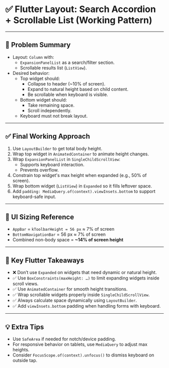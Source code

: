 # ✅ Flutter Layout: Search Accordion + Scrollable List (Working Pattern)

---

## 🧩 Problem Summary

- Layout: `Column` with:
  - `ExpansionPanelList` as a search/filter section.
  - Scrollable results list (`ListView`).
- Desired behavior:
  - Top widget should:
    - Collapse to header (~10% of screen).
    - Expand to natural height based on child content.
    - Be scrollable when keyboard is visible.
  - Bottom widget should:
    - Take remaining space.
    - Scroll independently.
  - Keyboard must not break layout.

---

## ✅ Final Working Approach

1. Use `LayoutBuilder` to get total body height.
2. Wrap top widget in `AnimatedContainer` to animate height changes.
3. Wrap `ExpansionPanelList` in `SingleChildScrollView`:
   - Supports keyboard interaction.
   - Prevents overflow.
4. Constrain top widget's max height when expanded (e.g., 50% of screen).
5. Wrap bottom widget (`ListView`) in `Expanded` so it fills leftover space.
6. Add `padding: MediaQuery.of(context).viewInsets.bottom` to support keyboard-safe input.

---

## 📐 UI Sizing Reference

- `AppBar` = `kToolbarHeight = 56 px` ≈ 7% of screen
- `BottomNavigationBar` = 56 px ≈ 7% of screen
- Combined non-body space = **~14% of screen height**

---

## 🧠 Key Flutter Takeaways

- ❌ Don’t use `Expanded` on widgets that need dynamic or natural height.
- ✅ Use `BoxConstraints(maxHeight: …)` to limit expanding widgets inside scroll views.
- ✅ Use `AnimatedContainer` for smooth height transitions.
- ✅ Wrap scrollable widgets properly inside `SingleChildScrollView`.
- ✅ Always calculate space dynamically using `LayoutBuilder`.
- ✅ Add `viewInsets.bottom` padding when handling forms with keyboard.

---

## 💡 Extra Tips

- Use `SafeArea` if needed for notch/device padding.
- For responsive behavior on tablets, use `MediaQuery` to adjust max heights.
- Consider `FocusScope.of(context).unfocus()` to dismiss keyboard on outside tap.
